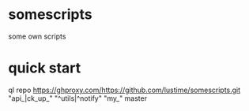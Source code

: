 # somescripts
some own scripts
# quick start
ql repo https://ghproxy.com/https://github.com/lustime/somescripts.git "api_|ck_up_" "^utils|^notify" "my_" master
